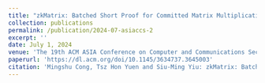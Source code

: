 ```yaml
---
title: "zkMatrix: Batched Short Proof for Committed Matrix Multiplication."
collection: publications
permalink: /publication/2024-07-asiaccs-2
excerpt: ''
date: July 1, 2024
venue: 'The 19th ACM ASIA Conference on Computer and Communications Security (ACM ASIACCS 2024). Singapore. July 1-5, 2024'
paperurl: 'https://dl.acm.org/doi/10.1145/3634737.3645003'
citation: 'Mingshu Cong, Tsz Hon Yuen and Siu-Ming Yiu: zkMatrix: Batched Short Proof for Committed Matrix Multiplication. In AsiaCCS 2024. Pages 289 - 305.'
---
```

